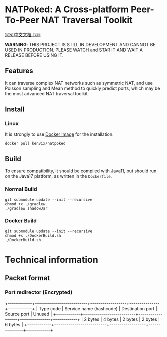 # NATPoked: A Cross-platform Peer-To-Peer NAT Traversal Toolkit

[🇨🇳 中文文档 🇨🇳](README.zh.md)

**WARNING**: THIS PROJECT IS STILL IN DEVELOPMENT AND CANNOT BE USED IN PRODUCTION. PLEASE WATCH and STAR IT AND WAIT A RELEASE BEFORE USING IT.

## Features

It can traverse complex NAT networks such as symmetric NAT, and use Poisson sampling and Mean method to quickly predict ports, which may be the most advanced NAT traversal toolkit

## Install

### Linux

It is strongly to use [Docker Image](https://hub.docker.com/r/kenvix/natpoked) for the installation.

```shell
docker pull kenvix/natpoked
```

## Build

To ensure compatibility, it should be compiled with Java11, but should run on the Java17 platform, as written in the `Dockerfile`.

### Normal Build
```shell
git submodule update --init --recursive
chmod +x ./gradlew
./gradlew shadowJar
```

### Docker Build
```shell
git submodule update --init --recursive
chmod +x ./DockerBuild.sh
./DockerBuild.sh
```

# Technical information

## Packet format

### Port redirector (Encrypted)

+------------+--------------------------+------------------+---------------+------------+
| Type code  | Service name (hashcode)  | Destination port | Source port   | Unused     |
+------------+--------------------------+------------------+---------------+------------+
| 2 bytes    | 4 bytes                  | 2 bytes          | 2 bytes       | 6 bytes    |
+------------+--------------------------+------------------+---------------+------------+